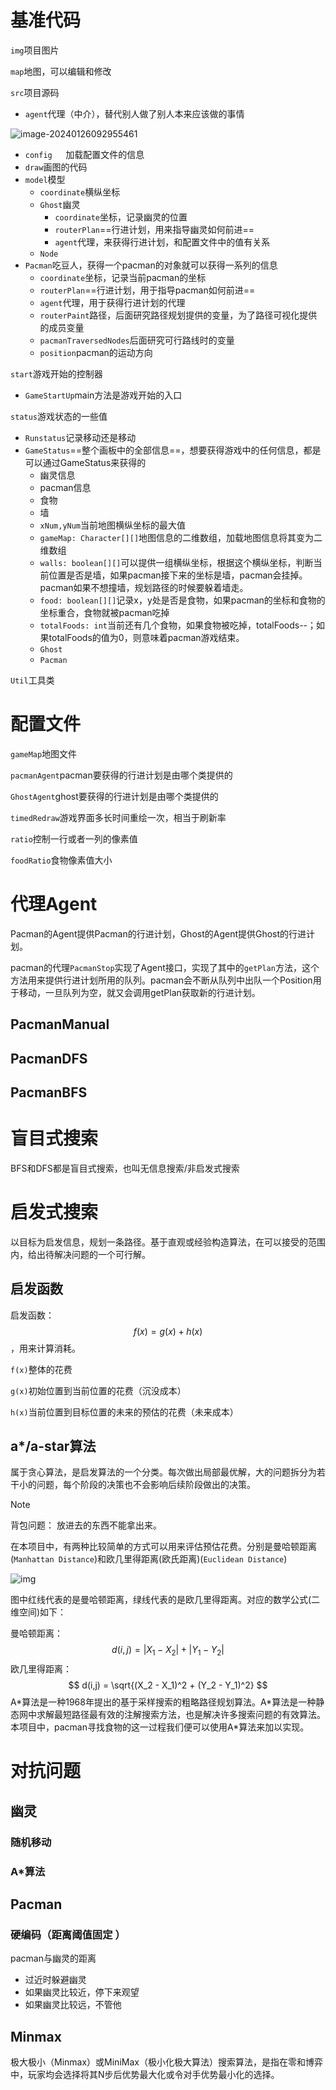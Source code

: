 # 基准代码

`img`项目图片

`map`地图，可以编辑和修改

`src`项目源码

- `agent`代理（中介），替代别人做了别人本来应该做的事情

![image-20240126092955461](imgs/image-20240126092955461.png)

- `config	`加载配置文件的信息
- `draw`画图的代码
- `model`模型
  - `coordinate`横纵坐标
  - `Ghost`幽灵
    - `coordinate`坐标，记录幽灵的位置
    - `routerPlan`==行进计划，用来指导幽灵如何前进==
    - `agent`代理，来获得行进计划，和配置文件中的值有关系
  - `Node`
- `Pacman`吃豆人，获得一个pacman的对象就可以获得一系列的信息
  - `coordinate`坐标，记录当前pacman的坐标
  - `routerPlan`==行进计划，用于指导pacman如何前进==
  - `agent`代理，用于获得行进计划的代理
  - `routerPaint`路径，后面研究路径规划提供的变量，为了路径可视化提供的成员变量
  - `pacmanTraversedNodes`后面研究可行路线时的变量
  - `position`pacman的运动方向

`start`游戏开始的控制器

- `GameStartUp`main方法是游戏开始的入口

`status`游戏状态的一些值

- `Runstatus`记录移动还是移动
- `GameStatus`==整个画板中的全部信息==，想要获得游戏中的任何信息，都是可以通过GameStatus来获得的
  - 幽灵信息
  - pacman信息
  - 食物
  - 墙
  - `xNum,yNum`当前地图横纵坐标的最大值
  - `gameMap: Character[][]`地图信息的二维数组，加载地图信息将其变为二维数组
  - `walls: boolean[][]`可以提供一组横纵坐标，根据这个横纵坐标，判断当前位置是否是墙，如果pacman接下来的坐标是墙，pacman会挂掉。pacman如果不想撞墙，规划路径的时候要躲着墙走。
  - `food: boolean[][]`记录x，y处是否是食物，如果pacman的坐标和食物的坐标重合，食物就被pacman吃掉
  - `totalFoods: int`当前还有几个食物，如果食物被吃掉，totalFoods--；如果totalFoods的值为0，则意味着pacman游戏结束。
  - `Ghost`
  - `Pacman`

`Util`工具类

# 配置文件

`gameMap`地图文件

`pacmanAgent`pacman要获得的行进计划是由哪个类提供的

`GhostAgent`ghost要获得的行进计划是由哪个类提供的

`timedRedraw`游戏界面多长时间重绘一次，相当于刷新率

`ratio`控制一行或者一列的像素值

`foodRatio`食物像素值大小

# 代理Agent

Pacman的Agent提供Pacman的行进计划，Ghost的Agent提供Ghost的行进计划。

pacman的代理`PacmanStop`实现了Agent接口，实现了其中的`getPlan`方法，这个方法用来提供行进计划所用的队列。pacman会不断从队列中出队一个Position用于移动，一旦队列为空，就又会调用getPlan获取新的行进计划。

## PacmanManual

## PacmanDFS

## PacmanBFS

# 盲目式搜索

BFS和DFS都是盲目式搜索，也叫无信息搜索/非启发式搜索

# 启发式搜索

以目标为启发信息，规划一条路径。基于直观或经验构造算法，在可以接受的范围内，给出待解决问题的一个可行解。

## 启发函数

启发函数：
$$
f(x) = g(x) + h(x)
$$
，用来计算消耗。

`f(x)`整体的花费

`g(x)`初始位置到当前位置的花费（沉没成本）

`h(x)`当前位置到目标位置的未来的预估的花费（未来成本）

## a*/a-star算法

属于贪心算法，是启发算法的一个分类。每次做出局部最优解，大的问题拆分为若干小的问题，每个阶段的决策也不会影响后续阶段做出的决策。

> [!NOTE]
>
> 背包问题： 放进去的东西不能拿出来。

在本项目中，有两种比较简单的方式可以用来评估预估花费。分别是曼哈顿距离(`Manhattan Distance`)和欧几里得距离(欧氏距离)(`Euclidean Distance`)

![img](imgs/20200507081011401.png)

图中红线代表的是曼哈顿距离，绿线代表的是欧几里得距离。对应的数学公式(二维空间)如下：

曼哈顿距离：
$$
d(i,j) = |X_1 - X_2| + |Y_1 - Y_2|
$$
欧几里得距离：
$$
d(i,j) = \sqrt{(X_2 - X_1)^2 + (Y_2 - Y_1)^2}
$$
A\*算法是一种1968年提出的基于采样搜索的粗略路径规划算法。A\*算法是一种静态网中求解最短路径最有效的注解搜索方法，也是解决许多搜索问题的有效算法。本项目中，pacman寻找食物的这一过程我们便可以使用A*算法来加以实现。

# 对抗问题

## 幽灵

### 随机移动

### A*算法

## Pacman

### 硬编码（距离阈值固定 ）

pacman与幽灵的距离

- 过近时躲避幽灵
- 如果幽灵比较近，停下来观望
- 如果幽灵比较远，不管他

## Minmax

极大极小（Minmax）或MiniMax（极小化极大算法）搜索算法，是指在零和博弈中，玩家均会选择将其N步后优势最大化或令对手优势最小化的选择。
